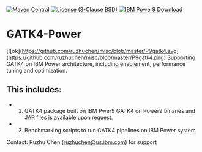 [![Maven Central](https://img.shields.io/maven-central/v/org.broadinstitute/gatk.svg)](https://maven-badges.herokuapp.com/maven-central/org.broadinstitute/gatk)
[![License (3-Clause BSD)](https://img.shields.io/badge/license-BSD%203--Clause-blue.svg)](https://opensource.org/licenses/BSD-3-Clause)
[![IBM Power9 Download]()](https://ibm.box.com/v/gatk4-power)
# GATK4-Power 
[![ok](https://github.com/ruzhuchen/misc/blob/master/P9gatk4.svg](https://github.com/ruzhuchen/misc/blob/master/P9gatk4.png)
Supporting GATK4 on IBM Power architecture, including enablement, performance tuning and optimization.

## This includes:
* 1. GATK4 package built on IBM Pwer9 
   GATK4 on Power9 binaries and JAR files is available upon request.
* 2. Benchmarking scripts to run GATK4 pipelines on IBM Power system

Contact: Ruzhu Chen (ruzhuchen@us.ibm.com) for support

